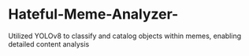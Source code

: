 # Hateful-Meme-Analyzer-
Utilized YOLOv8 to classify and catalog objects within memes, enabling detailed content analysis
